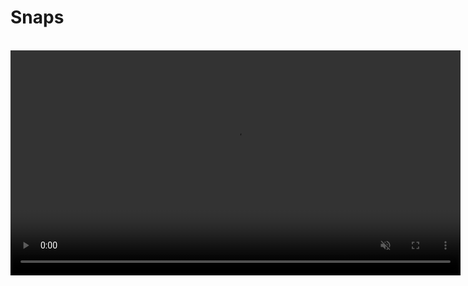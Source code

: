 # Snaps

<br>

<video src="./media/snaps.mp4" width="720" type="video/mp4" autoplay muted loop playsinline disablepictureinpicture />

**Snaps** is an exclusive Kagi Search feature that allows you to easily limit search results to a specific website by using the `@` symbol followed by a short code for the site and then your search query. 

## Example

Typing `@r headphones` will search for "headphones" but limit the results to reddit.com (`r` is the short code for Reddit). This allows you to quickly find relevant content on a specific site using Kagi's powerful index.

Its relative, [Bangs](./bangs.md) feature, invoked by using "!r headphones", would redirect the user to reddit's internal search.

## How to Use Snaps

1. Type the `@` symbol in the search bar.
2. Enter the short code for the site you want to search.
	- If you don’t know the short code, type a few letters of the site’s name and autosuggest options will appear.
	- Navigate these options using your arrow keys or mouse.
3. Enter your search query.
4. Press enter or click the search button.

## Contributing to Snaps

The short codes used in Snaps are the same as those used in our [Bangs](./bangs.md) feature. The list of bangs is [open source](https://github.com/kagisearch/bangs), so anyone can contribute to it. If you don't see a short code for a site you want to search, feel free to submit a pull request to add it to the list.
